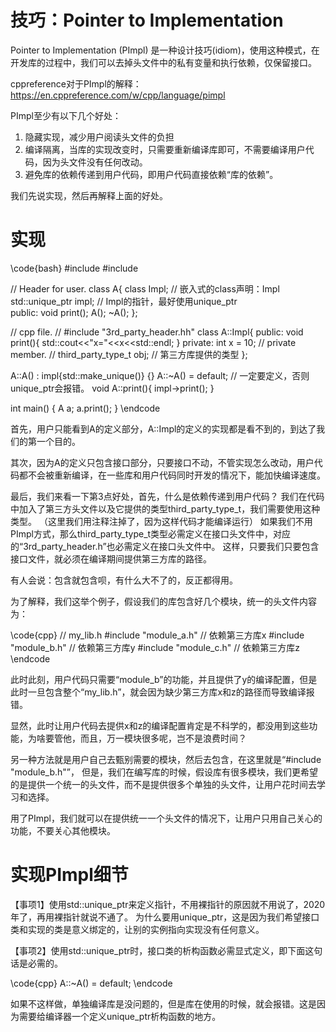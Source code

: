 # 技巧：Pointer to Implementation

Pointer to Implementation (PImpl) 是一种设计技巧(idiom)，使用这种模式，在开发库的过程中，我们可以去掉头文件中的私有变量和执行依赖，仅保留接口。

cppreference对于PImpl的解释：https://en.cppreference.com/w/cpp/language/pimpl

PImpl至少有以下几个好处：

1. 隐藏实现，减少用户阅读头文件的负担
2. 编译隔离，当库的实现改变时，只需要重新编译库即可，不需要编译用户代码，因为头文件没有任何改动。
3. 避免库的依赖传递到用户代码，即用户代码直接依赖“库的依赖”。

我们先说实现，然后再解释上面的好处。


# 实现

\code{bash}
#include <iostream>
#include <memory>

// Header for user.
class A{
    class Impl; // 嵌入式的class声明：Impl
    std::unique_ptr<Impl> impl; // Impl的指针，最好使用unique_ptr    
public:
    void print();
    A();
    ~A();
};

// cpp file.
// #include "3rd_party_header.hh"
class A::Impl{
public:
    void print(){
        std::cout<<"x="<<x<<std::endl;
    }
private:
    int x = 10;  // private member.
    // third_party_type_t obj;  // 第三方库提供的类型
};

A::A() : impl{std::make_unique<Impl>()} {}
A::~A() = default;  // 一定要定义，否则unique_ptr会报错。
void A::print(){
    impl->print();
}

int main()
{
    A a;
    a.print();
}
\endcode

首先，用户只能看到A的定义部分，A::Impl的定义的实现都是看不到的，到达了我们的第一个目的。

其次，因为A的定义只包含接口部分，只要接口不动，不管实现怎么改动，用户代码都不会被重新编译，在一些库和用户代码同时开发的情况下，能加快编译速度。

最后，我们来看一下第3点好处，首先，什么是依赖传递到用户代码？
我们在代码中加入了第三方头文件以及它提供的类型third_party_type_t，我们需要使用这种类型。
（这里我们用注释注掉了，因为这样代码才能编译运行）
如果我们不用PImpl方式，那么third_party_type_t类型必需定义在接口头文件中，对应的“3rd_party_header.h”也必需定义在接口头文件中。
这样，只要我们只要包含接口文件，就必须在编译期间提供第三方库的路径。

有人会说：包含就包含呗，有什么大不了的，反正都得用。

为了解释，我们这举个例子，假设我们的库包含好几个模块，统一的头文件内容为：

\code{cpp}
// my_lib.h
#include "module_a.h"   // 依赖第三方库x
#include "module_b.h"   // 依赖第三方库y
#include "module_c.h"   // 依赖第三方库z
\endcode

此时此刻，用户代码只需要“module_b”的功能，并且提供了y的编译配置，但是此时一旦包含整个“my_lib.h”，就会因为缺少第三方库x和z的路径而导致编译报错。

显然，此时让用户代码去提供x和z的编译配置肯定是不科学的，都没用到这些功能，为啥要管他，而且，万一模块很多呢，岂不是浪费时间？

另一种方法就是用户自己去甄别需要的模块，然后去包含，在这里就是“#include "module_b.h"”，
但是，我们在编写库的时候，假设库有很多模块，我们更希望的是提供一个统一的头文件，而不是提供很多个单独的头文件，让用户花时间去学习和选择。

用了PImpl，我们就可以在提供统一一个头文件的情况下，让用户只用自己关心的功能，不要关心其他模块。


# 实现PImpl细节

【事项1】使用std::unique_ptr来定义指针，不用裸指针的原因就不用说了，2020年了，再用裸指针就说不通了。
为什么要用unique_ptr，这是因为我们希望接口类和实现的类是意义绑定的，让别的实例指向实现没有任何意义。

【事项2】使用std::unique_ptr时，接口类的析构函数必需显式定义，即下面这句话是必需的。

\code{cpp}
A::~A() = default;
\endcode

如果不这样做，单独编译库是没问题的，但是库在使用的时候，就会报错。这是因为需要给编译器一个定义unique_ptr析构函数的地方。
